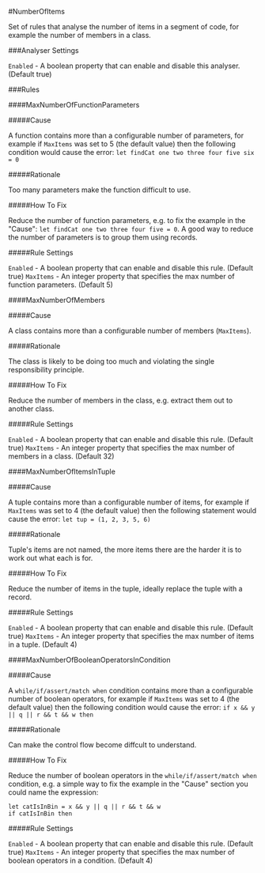 #NumberOfItems

Set of rules that analyse the number of items in a segment of code, for example the number of members in a class.

###Analyser Settings

`Enabled` - A boolean property that can enable and disable this analyser. (Default true)

###Rules

####MaxNumberOfFunctionParameters

#####Cause

A function contains more than a configurable number of parameters, for example if `MaxItems` was set to 5 (the default value)
then the following condition would cause the error: `let findCat one two three four five six = 0`

#####Rationale

Too many parameters make the function difficult to use.

#####How To Fix

Reduce the number of function parameters, e.g. to fix the example in the "Cause": `let findCat one two three four five = 0`. A good way to reduce the number of parameters is to group them using records.

#####Rule Settings

`Enabled` - A boolean property that can enable and disable this rule. (Default true)
`MaxItems` - An integer property that specifies the max number of function parameters. (Default 5)

####MaxNumberOfMembers

#####Cause

A class contains more than a configurable number of members (`MaxItems`).

#####Rationale

The class is likely to be doing too much and violating the single responsibility principle.

#####How To Fix

Reduce the number of members in the class, e.g. extract them out to another class.

#####Rule Settings

`Enabled` - A boolean property that can enable and disable this rule. (Default true)
`MaxItems` - An integer property that specifies the max number of members in a class. (Default 32)

####MaxNumberOfItemsInTuple

#####Cause

A tuple contains more than a configurable number of items, for example if `MaxItems` was set to 4 (the default value)
then the following statement would cause the error: `let tup = (1, 2, 3, 5, 6)`

#####Rationale

Tuple's items are not named, the more items there are the harder it is to work out what each is for.

#####How To Fix

Reduce the number of items in the tuple, ideally replace the tuple with a record.

#####Rule Settings

`Enabled` - A boolean property that can enable and disable this rule. (Default true)
`MaxItems` - An integer property that specifies the max number of items in a tuple. (Default 4)

####MaxNumberOfBooleanOperatorsInCondition

#####Cause

A `while/if/assert/match when` condition contains more than a configurable number of boolean operators, for example if `MaxItems` was set to 4 (the default value)
then the following condition would cause the error: `if x && y || q || r && t && w then`

#####Rationale

Can make the control flow become diffcult to understand.

#####How To Fix

Reduce the number of boolean operators in the `while/if/assert/match when` condition, e.g. a simple way to fix the example in the "Cause" section you could name the expression:

    let catIsInBin = x && y || q || r && t && w
    if catIsInBin then

#####Rule Settings

`Enabled` - A boolean property that can enable and disable this rule. (Default true)
`MaxItems` - An integer property that specifies the max number of boolean operators in a condition. (Default 4)